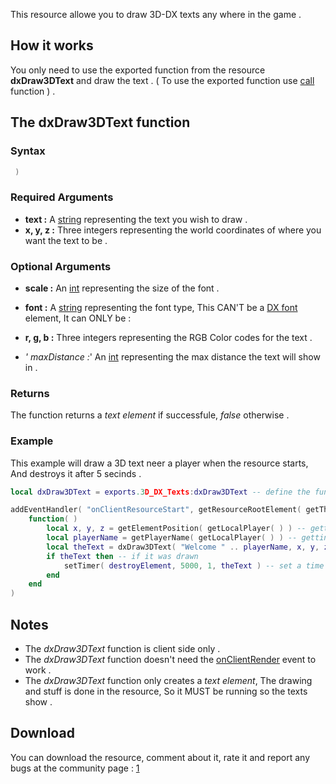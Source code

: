 This resource allowe you to draw 3D-DX texts any where in the game .

How it works
------------

You only need to use the exported function from the resource **dxDraw3DText** and draw the text . ( To use the exported function use [call](/call.md "wikilink") function ) .

The dxDraw3DText function
-------------------------

### Syntax

``` lua
 )
```

### Required Arguments

-   **text :** A [string](/string.md "wikilink") representing the text you wish to draw .
-   **x, y, z :** Three integers representing the world coordinates of where you want the text to be .

### Optional Arguments

-   **scale :** An [int](/int.md "wikilink") representing the size of the font .
-   **font :** A [string](/string.md "wikilink") representing the font type, This CAN'T be a [DX font](/DX_font.md "wikilink") element, It can ONLY be :

-   **r, g, b :** Three integers representing the RGB Color codes for the text .
-   *' maxDistance :*' An [int](/int.md "wikilink") representing the max distance the text will show in .

### Returns

The function returns a *text element* if successfule, *false* otherwise .

### Example

This example will draw a 3D text neer a player when the resource starts, And destroys it after 5 secinds .

``` lua
local dxDraw3DText = exports.3D_DX_Texts:dxDraw3DText -- define the function

addEventHandler( "onClientResourceStart", getResourceRootElement( getThisResource( ) ),
    function( )
        local x, y, z = getElementPosition( getLocalPlayer( ) ) -- getting the player coordinates
        local playerName = getPlayerName( getLocalPlayer( ) ) -- getting the player name
        local theText = dxDraw3DText( "Welcome " .. playerName, x, y, z ) -- dtawing the text
        if theText then -- if it was drawn
            setTimer( destroyElement, 5000, 1, theText ) -- set a time to destroy it after 5 seconds
        end
    end
)
```

Notes
-----

-   The *dxDraw3DText* function is client side only .
-   The *dxDraw3DText* function doesn't need the [onClientRender](/onClientRender.md "wikilink") event to work .
-   The *dxDraw3DText* function only creates a *text element*, The drawing and stuff is done in the resource, So it MUST be running so the texts show .

Download
--------

You can download the resource, comment about it, rate it and report any bugs at the community page : [1](https://community.multitheftauto.com/index.php?p=resources&s=details&id=7613)

